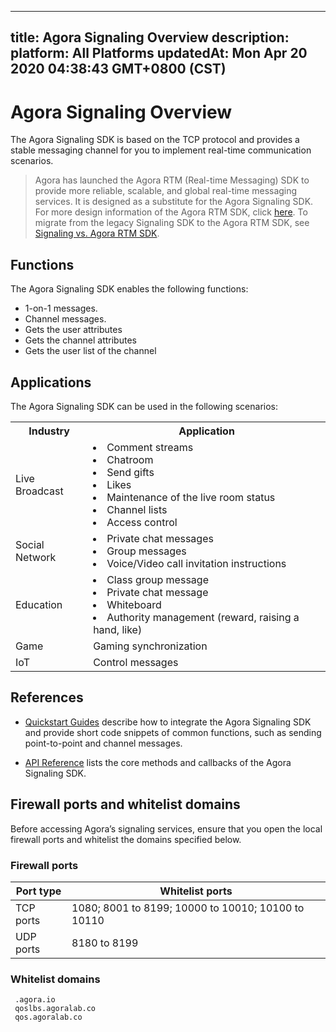 
---
title: Agora Signaling Overview
description: 
platform: All Platforms
updatedAt: Mon Apr 20 2020 04:38:43 GMT+0800 (CST)
---
# Agora Signaling Overview
The Agora Signaling SDK is based on the TCP protocol and provides a stable messaging channel for you to implement real-time communication scenarios.

> Agora has launched the Agora RTM (Real-time Messaging) SDK to provide more reliable, scalable, and global real-time messaging services. It is designed as a substitute for the Agora Signaling SDK. For more design information of the Agora RTM SDK, click [here](https://docs.agora.io/en/Real-time-Messaging/product_rtm?platform=All%20Platforms). To migrate from the legacy Signaling SDK to the Agora RTM SDK, see [Signaling vs. Agora RTM SDK](https://docs.agora.io/en/Real-time-Messaging/rtm_signaling_android?platform=Android).


## Functions

The Agora Signaling SDK enables the following functions:

-   1-on-1 messages.
-   Channel messages.
-   Gets the user attributes
-   Gets the channel attributes
-   Gets the user list of the channel



## Applications

The Agora Signaling SDK can be used in the following scenarios:

<table>
  <tr>
    <th>Industry</th>
    <th>Application</th>
  </tr>
  <tr>
    <td>Live Broadcast</td>
    <td><li>Comment streams<br><li>Chatroom<br><li>Send gifts<br><li>Likes<br><li>Maintenance of the live room status<br><li>Channel lists<br><li>Access control</td>
  </tr>
  <tr>
    <td>Social Network</td>
    <td><li>Private chat messages<br><li>Group messages<br><li>Voice/Video call invitation instructions</td>
  </tr>
  <tr>
    <td>Education</td>
    <td><li>Class group message<br><li>Private chat message<br><li>Whiteboard<br><li>Authority management (reward, raising a hand, like)</td>
  </tr>
  <tr>
    <td>Game</td>
    <td>Gaming synchronization</td>
  </tr>
  <tr>
    <td>IoT</td>
    <td>Control messages</td>
  </tr>
</table>



## References

-   [Quickstart Guides](../../en/Quickstart%20Guide/signal_android-1.md) describe how to integrate the Agora Signaling SDK and provide short code snippets of common functions, such as sending point-to-point and channel messages.

-   [API Reference](../../en/API%20Reference/signal_android.md) lists the core methods and callbacks of the Agora Signaling SDK.

## Firewall ports and whitelist domains

Before accessing Agora’s signaling services, ensure that you open the local firewall ports and whitelist the domains specified below.

### Firewall ports

| Port type | Whitelist ports                                       |
| -------- | ----------------- |
| TCP ports | 1080; 8001 to 8199; 10000 to 10010; 10100 to 10110 |
| UDP ports | 8180 to 8199       |

### Whitelist domains

```
 .agora.io
 qoslbs.agoralab.co
 qos.agoralab.co
```




